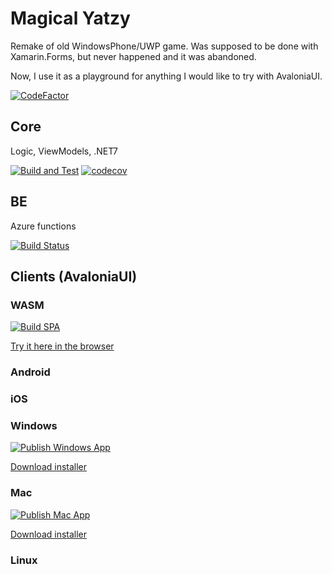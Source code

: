 # Magical Yatzy #

Remake of old WindowsPhone/UWP game. Was supposed to be done with Xamarin.Forms, but never happened and it was abandoned.

Now, I use it as a playground for anything I would like to try with AvaloniaUI.

[![CodeFactor](https://www.codefactor.io/repository/github/anton-makarevich/magicalyatzyxf/badge)](https://www.codefactor.io/repository/github/anton-makarevich/magicalyatzyxf)

## Core

Logic, ViewModels, .NET7

[![Build and Test](https://github.com/anton-makarevich/MagicalYatzyXF/actions/workflows/test.yml/badge.svg)](https://github.com/anton-makarevich/MagicalYatzyXF/actions/workflows/test.yml)
[![codecov](https://codecov.io/gh/anton-makarevich/MagicalYatzyXF/branch/develop/graph/badge.svg)](https://codecov.io/gh/anton-makarevich/MagicalYatzyXF)

## BE 
Azure functions

[![Build Status](https://dev.azure.com/antonmakarevich/Magical%20Yatzy%20XF/_apis/build/status/MagicalYatzy.Azure.Functions?branchName=develop)](https://dev.azure.com/antonmakarevich/Magical%20Yatzy%20XF/_build/latest?definitionId=2&branchName=develop)

## Clients (AvaloniaUI)

### WASM
[![Build SPA](https://github.com/anton-makarevich/MagicalYatzyXF/actions/workflows/publish-wasm.yml/badge.svg)](https://github.com/anton-makarevich/MagicalYatzyXF/actions/workflows/publish-wasm.yml)

[Try it here in the browser](https://magicalyatzystoragedev.z6.web.core.windows.net/)

### Android
### iOS
### Windows     
[![Publish Windows App](https://github.com/anton-makarevich/MagicalYatzyXF/actions/workflows/publish-windows.yml/badge.svg)](https://github.com/anton-makarevich/MagicalYatzyXF/actions/workflows/publish-windows.yml)

[Download installer](https://install.appcenter.ms/users/anton.makarevich/apps/magical-yatzy-win/distribution_groups/alpha)

### Mac   
[![Publish Mac App](https://github.com/anton-makarevich/MagicalYatzyXF/actions/workflows/publish-mac.yml/badge.svg?branch=develop)](https://github.com/anton-makarevich/MagicalYatzyXF/actions/workflows/publish-mac.yml)

[Download installer](https://install.appcenter.ms/users/anton.makarevich/apps/magical-yatzy-mac/distribution_groups/alpha)

### Linux 


